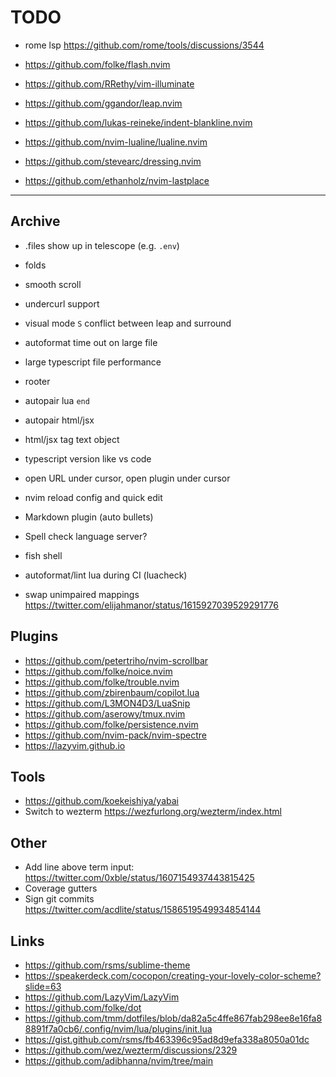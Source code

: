 # TODO

- rome lsp https://github.com/rome/tools/discussions/3544

- https://github.com/folke/flash.nvim
- https://github.com/RRethy/vim-illuminate
- https://github.com/ggandor/leap.nvim
- https://github.com/lukas-reineke/indent-blankline.nvim
- https://github.com/nvim-lualine/lualine.nvim
- https://github.com/stevearc/dressing.nvim
- https://github.com/ethanholz/nvim-lastplace

---

## Archive

- .files show up in telescope (e.g. `.env`)
- folds

- smooth scroll
- undercurl support
- visual mode `S` conflict between leap and surround
- autoformat time out on large file
- large typescript file performance
- rooter
- autopair lua `end`
- autopair html/jsx
- html/jsx tag text object
- typescript version like vs code
- open URL under cursor, open plugin under cursor
- nvim reload config and quick edit
- Markdown plugin (auto bullets)
- Spell check language server?
- fish shell
- autoformat/lint lua during CI (luacheck)
- swap unimpaired mappings https://twitter.com/elijahmanor/status/1615927039529291776

## Plugins

- https://github.com/petertriho/nvim-scrollbar
- https://github.com/folke/noice.nvim
- https://github.com/folke/trouble.nvim
- https://github.com/zbirenbaum/copilot.lua
- https://github.com/L3MON4D3/LuaSnip
- https://github.com/aserowy/tmux.nvim
- https://github.com/folke/persistence.nvim
- https://github.com/nvim-pack/nvim-spectre
- https://lazyvim.github.io

## Tools

- https://github.com/koekeishiya/yabai
- Switch to wezterm https://wezfurlong.org/wezterm/index.html

## Other

- Add line above term input: https://twitter.com/0xble/status/1607154937443815425
- Coverage gutters
- Sign git commits https://twitter.com/acdlite/status/1586519549934854144

## Links

- https://github.com/rsms/sublime-theme
- https://speakerdeck.com/cocopon/creating-your-lovely-color-scheme?slide=63
- https://github.com/LazyVim/LazyVim
- https://github.com/folke/dot
- https://github.com/tmm/dotfiles/blob/da82a5c4ffe867fab298ee8e16fa88891f7a0cb6/.config/nvim/lua/plugins/init.lua
- https://gist.github.com/rsms/fb463396c95ad8d9efa338a8050a01dc
- https://github.com/wez/wezterm/discussions/2329
- https://github.com/adibhanna/nvim/tree/main
